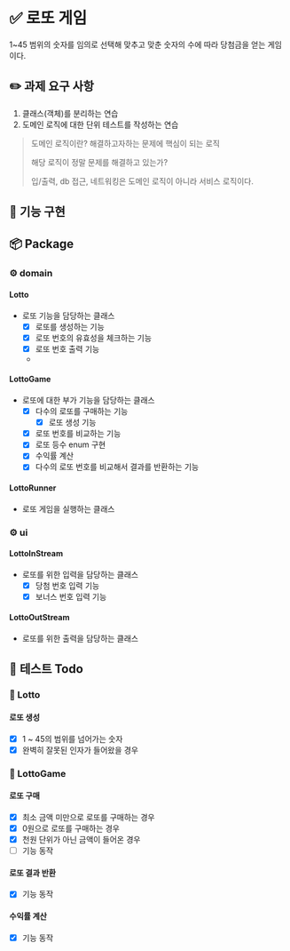 # ✅ 로또 게임

1~45 범위의 숫자를 임의로 선택해 맞추고 맞춘 숫자의 수에 따라 당첨금을 얻는 게임이다.

## ✏️ 과제 요구 사항

1. 클래스(객체)를 분리하는 연습
2. 도메인 로직에 대한 단위 테스트를 작성하는 연습

> 도메인 로직이란? 해결하고자하는 문제에 핵심이 되는 로직
>
> 해당 로직이 정말 문제를 해결하고 있는가?
>
> 입/출력, db 접근, 네트워킹은 도메인 로직이 아니라 서비스 로직이다.

## 🚀 기능 구현

## 📦 Package

### ⚙️ domain

#### Lotto

- 로또 기능을 담당하는 클래스
    - [x] 로또를 생성하는 기능
    - [x] 로또 번호의 유효성을 체크하는 기능
    - [x] 로또 번호 출력 기능
    -

#### LottoGame

- 로또에 대한 부가 기능을 담당하는 클래스
    - [x] 다수의 로또를 구매하는 기능
        - [x] 로또 생성 기능
    - [x] 로또 번호를 비교하는 기능
    - [x] 로또 등수 enum 구현
    - [x] 수익률 계산
    - [x] 다수의 로또 번호를 비교해서 결과를 반환하는 기능

#### LottoRunner

- 로또 게임을 실행하는 클래스

### ⚙️ ui

#### LottoInStream

- 로또를 위한 입력을 담당하는 클래스
    - [x] 당첨 번호 입력 기능
    - [x] 보너스 번호 입력 기능

#### LottoOutStream

- 로또를 위한 출력을 담당하는 클래스

## 🧪 테스트 Todo

### 📝 Lotto

#### 로또 생성

- [x] 1 ~ 45의 범위를 넘어가는 숫자
- [x] 완벽히 잘못된 인자가 들어왔을 경우

### 📝 LottoGame

#### 로또 구매

- [x] 최소 금액 미만으로 로또를 구매하는 경우
- [x] 0원으로 로또를 구매하는 경우
- [x] 천원 단위가 아닌 금액이 들어온 경우
- [ ] 기능 동작

#### 로또 결과 반환

- [x] 기능 동작

#### 수익률 계산

- [x] 기능 동작